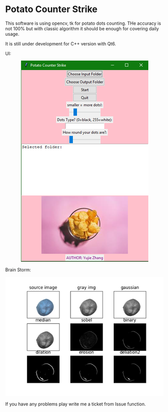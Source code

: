 # Potato Counter Strike

This software is using opencv, tk for potato dots counting. 
THe accuracy is not 100% but with classic algorithm it should be enough for covering daily usage. 

It is still under development for C++ version with Qt6. 

UI: 
<p align="center">
  <img src="img/image.png" alt="avatar">
</p>

Brain Storm: 
<p align="center">
  <img src="potato/saved.png" alt="avatar">
</p>


If you have any problems play write me a ticket from Issue function.  
